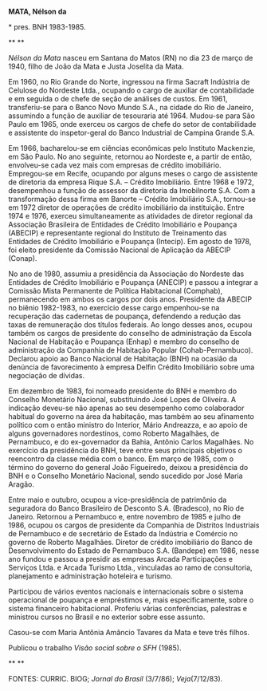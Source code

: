 **MATA, Nélson da**

\* pres. BNH 1983-1985.

** **

*Nélson da Mata* nasceu em Santana do Matos (RN) no dia 23 de março de
1940, filho de João da Mata e Justa Joselita da Mata.

Em 1960, no Rio Grande do Norte, ingressou na firma Sacraft Indústria de
Celulose do Nordeste Ltda., ocupando o cargo de auxiliar de
contabilidade e em seguida o de chefe de seção de análises de custos. Em
1961, transferiu-se para o Banco Novo Mundo S.A., na cidade do Rio de
Janeiro, assumindo a função de auxiliar de tesouraria até 1964. Mudou-se
para São Paulo em 1965, onde exerceu os cargos de chefe do setor de
contabilidade e assistente do inspetor-geral do Banco Industrial de
Campina Grande S.A.

Em 1966, bacharelou-se em ciências econômicas pelo Instituto Mackenzie,
em São Paulo. No ano seguinte, retornou ao Nordeste e, a partir de
então, envolveu-se cada vez mais com empresas de crédito imobiliário.
Empregou-se em Recife, ocupando por alguns meses o cargo de assistente
de diretoria da empresa Rique S.A. – Crédito Imobiliário. Entre 1968 e
1972, desempenhou a função de assessor da diretoria da Imobilnorte S.A.
Com a transformação dessa firma em Banorte – Crédito Imobiliário S.A.,
tornou-se em 1972 diretor de operações de crédito imobiliário da
instituição. Entre 1974 e 1976, exerceu simultaneamente as atividades de
diretor regional da Associação Brasileira de Entidades de Crédito
Imobiliário e Poupança (ABECIP) e representante regional do Instituto de
Treinamento das Entidades de Crédito Imobiliário e Poupança (Intecip).
Em agosto de 1978, foi eleito presidente da Comissão Nacional de
Aplicação da ABECIP (Conap).

No ano de 1980, assumiu a presidência da Associação do Nordeste das
Entidades de Crédito Imobiliário e Poupança (ANECIP) e passou a integrar
a Comissão Mista Permanente de Política Habitacional (Comphab),
permanecendo em ambos os cargos por dois anos. Presidente da ABECIP no
biênio 1982-1983, no exercício desse cargo empenhou-se na recuperação
das cadernetas de poupança, defendendo a redução das taxas de
remuneração dos títulos federais. Ao longo desses anos, ocupou também os
cargos de presidente do conselho de administração da Escola Nacional de
Habitação e Poupança (Enhap) e membro do conselho de administração da
Companhia de Habitação Popular (Cohab-Pernambuco). Declarou apoio ao
Banco Nacional de Habitação (BNH) na ocasião da denúncia de
favorecimento à empresa Delfin Crédito Imobiliário sobre uma negociação
de dívidas.

Em dezembro de 1983, foi nomeado presidente do BNH e membro do Conselho
Monetário Nacional, substituindo José Lopes de Oliveira. A indicação
deveu-se não apenas ao seu desempenho como colaborador habitual do
governo na área da habitação, mas também ao seu afinamento político com
o então ministro do Interior, Mário Andreazza, e ao apoio de alguns
governadores nordestinos, como Roberto Magalhães, de Pernambuco, e do
ex-governador da Bahia, Antônio Carlos Magalhães. No exercício da
presidência do BNH, teve entre seus principais objetivos o reencontro da
classe média com o banco. Em março de 1985, com o término do governo do
general João Figueiredo, deixou a presidência do BNH e o Conselho
Monetário Nacional, sendo sucedido por José Maria Aragão.

Entre maio e outubro, ocupou a vice-presidência de patrimônio da
seguradora do Banco Brasileiro de Desconto S.A. (Bradesco), no Rio de
Janeiro. Retornou a Pernambuco e, entre novembro de 1985 e julho de
1986, ocupou os cargos de presidente da Companhia de Distritos
Industriais de Pernambuco e de secretário de Estado da Indústria e
Comércio no governo de Roberto Magalhães. Diretor de crédito imobiliário
do Banco de Desenvolvimento do Estado de Pernambuco S.A. (Bandepe) em
1986, nesse ano fundou e passou a presidir as empresas Arcada
Participações e Serviços Ltda. e Arcada Turismo Ltda., vinculadas ao
ramo de consultoria, planejamento e administração hoteleira e turismo.

Participou de vários eventos nacionais e internacionais sobre o sistema
operacional de poupança e empréstimos e, mais especificamente, sobre o
sistema financeiro habitacional. Proferiu várias conferências, palestras
e ministrou cursos no Brasil e no exterior sobre esse assunto.

Casou-se com Maria Antônia Amâncio Tavares da Mata e teve três filhos.

Publicou o trabalho *Visão social sobre o SFH* (1985).

** **

FONTES: CURRIC. BIOG; *Jornal do Brasil* (3/7/86); *Veja*(7/12/83).
